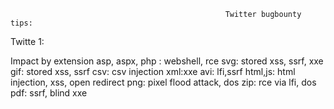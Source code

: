                                                     Twitter bugbounty tips:
 
 Twitte 1:
  
  Impact by extension
     asp, aspx, php : webshell, rce
     svg: stored xss, ssrf, xxe
     gif: stored xss, ssrf
     csv: csv injection
     xml:xxe
     avi: lfi,ssrf
     html,js: html injection, xss, open redirect
     png: pixel flood attack, dos
     zip: rce via lfi, dos
     pdf: ssrf, blind xxe
